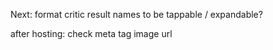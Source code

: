Next:
format critic result names to be tappable / expandable?

after hosting: check meta tag image url
